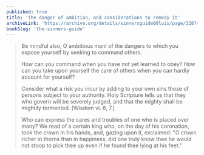 ```yaml
---
published: true
title: 'The danger of ambition, and considerations to remedy it'
archiveLink: 'https://archive.org/details/sinnersguide00luis/page/328?view=theater'
bookSlug: 'the-sinners-guide'
---
```


> Be mindful also, O ambitious man! of the dangers to which you expose yourself by seeking to command others.
>
> How can you command when you have not yet learned to obey? How can you take upon yourself the care of others when you can hardly account for yourself?
>
> Consider what a risk you incur by adding to your own sins those of persons subject to your authority. Holy Scripture tells us that they who govern will be severely judged, and that the mighty shall be mightily tormented. [Wisdom vi. 6, 7.]
>
> Who can express the cares and troubles of one who is placed over many? We read of a certain king who, on the day of his coronation, took the crown in his hands, and, gazing upon it, exclaimed: "O crown richer in thorns than in happiness, did one truly know thee he would not stoop to pick thee up even if he found thee lying at his feet."